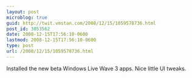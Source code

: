 ```yaml
---
layout: post
microblog: true
guid: http://twit.vmstan.com/2008/12/15/1059578736.html
post_id: 3053562
date: 2008-12-15T17:56:10-0600
lastmod: 2008-12-15T17:56:10-0600
type: post
url: /2008/12/15/1059578736.html
---
```

Installed the new beta Windows Live Wave 3 apps. Nice little UI tweaks.
